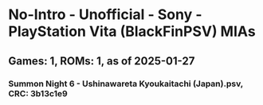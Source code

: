 # No-Intro - Unofficial - Sony - PlayStation Vita (BlackFinPSV) MIAs
## Games: 1, ROMs: 1, as of 2025-01-27
### Summon Night 6 - Ushinawareta Kyoukaitachi (Japan).psv, CRC: 3b13c1e9
